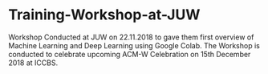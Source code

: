 # Training-Workshop-at-JUW
Workshop Conducted at JUW  on 22.11.2018 to gave them first overview of  Machine Learning and Deep Learning  using Google Colab. The Workshop is conducted to celebrate upcoming ACM-W Celebration on 15th December 2018 at ICCBS.
